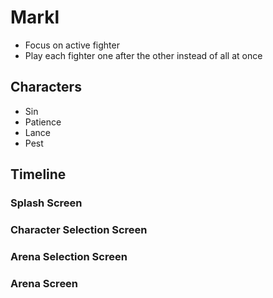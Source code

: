 # Markl

- Focus on active fighter
- Play each fighter one after the other instead of all at once

## Characters

- Sin
- Patience
- Lance
- Pest

## Timeline

### Splash Screen

### Character Selection Screen

### Arena Selection Screen

### Arena Screen
